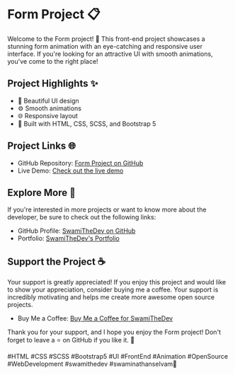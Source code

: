 # Form Project 📋

Welcome to the Form project! 🚀 This front-end project showcases a stunning form animation with an eye-catching and responsive user interface. If you're looking for an attractive UI with smooth animations, you've come to the right place!

## Project Highlights ✨

- 🎨 Beautiful UI design
- ⚙️ Smooth animations
- 🌐 Responsive layout
- 🧰 Built with HTML, CSS, SCSS, and Bootstrap 5

## Project Links 🌐

- GitHub Repository: [Form Project on GitHub](https://github.com/SwamiTheDev/web-components/tree/main/Form)
- Live Demo: [Check out the live demo](https://form-swamithedev.netlify.app/)

## Explore More 🚀

If you're interested in more projects or want to know more about the developer, be sure to check out the following links:

- GitHub Profile: [SwamiTheDev on GitHub](https://github.com/swamithedev/)
- Portfolio: [SwamiTheDev's Portfolio](https://swamithedev.vercel.app)

## Support the Project ☕

Your support is greatly appreciated! If you enjoy this project and would like to show your appreciation, consider buying me a coffee. Your support is incredibly motivating and helps me create more awesome open source projects.

- Buy Me a Coffee: [Buy Me a Coffee for SwamiTheDev](https://www.buymeacoffee.com/swamithedev)

Thank you for your support, and I hope you enjoy the Form project! Don't forget to leave a ⭐️ on GitHub if you like it. 💖

#HTML #CSS #SCSS #Bootstrap5 #UI #FrontEnd #Animation #OpenSource #WebDevelopment #swamithedev #swaminathanselvam🌟